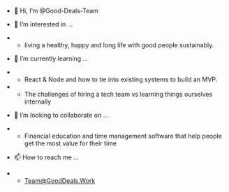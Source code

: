 - 👋 Hi, I’m @Good-Deals-Team
- 👀 I’m interested in ...
- - living a healthy, happy and long life with good people sustainably. 


- 🌱 I’m currently learning ...
- - React & Node and how to tie into existing systems to build an MVP.
- - The challenges of hiring a tech team vs learning things ourselves internally

- 💞️ I’m looking to collaborate on ...
- - Financial education and time management software that help people get the most value for their time


- 📫 How to reach me ...
- - Team@GoodDeals.Work


<!---
Good-Deals-Team/Good-Deals-Team is a ✨ special ✨ repository because its `README.md` (this file) appears on your GitHub profile.
You can click the Preview link to take a look at your changes.
--->
